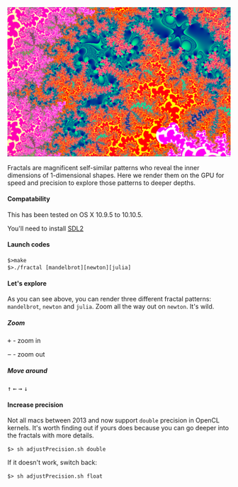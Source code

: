 ![Screen shot](https://github.com/dgaitsgo/gpuFractals/blob/master/images/ss.png)

Fractals are magnificent self-similar patterns who reveal the inner dimensions of 1-dimensional shapes.
Here we render them on the GPU for speed and precision to explore those patterns to deeper depths.

#### Compatability

This has been tested on OS X 10.9.5 to 10.10.5.

You'll need to install [SDL2](https://www.libsdl.org/download-2.0.php)

#### Launch codes

```
$>make
$>./fractal [mandelbrot][newton][julia]
```

#### Let's explore

As you can see above, you can render three different fractal patterns: ```mandelbrot```,
```newton``` and ```julia```. Zoom all the way out on ```newton```. It's wild.

##### Zoom

<kbd>&plus;</kbd> - zoom in

<kbd>&minus;</kbd> - zoom out

##### Move around

<kbd>&uparrow;</kbd>
<kbd>&leftarrow;</kbd>
<kbd>&rightarrow;</kbd>
<kbd>&downarrow;</kbd>


#### Increase precision

Not all macs between 2013 and now support ```double``` precision in OpenCL kernels. It's worth finding out if yours does because you can go deeper into the fractals with more details.

```
$> sh adjustPrecision.sh double
```

If it doesn't work, switch back:
```
$> sh adjustPrecision.sh float
```
